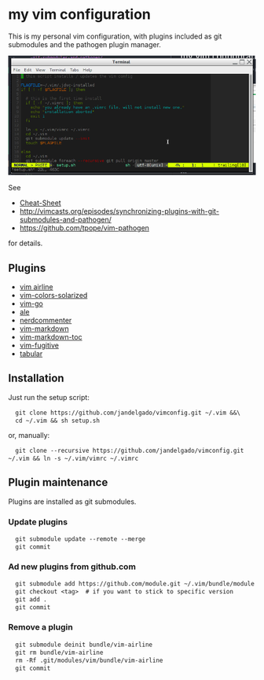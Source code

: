 # my vim configuration

This is my personal vim configuration, with plugins included as git submodules and
the pathogen plugin manager.

![screenshot](screenshot.png)

See

* [Cheat-Sheet](CheatSheet.md)
* http://vimcasts.org/episodes/synchronizing-plugins-with-git-submodules-and-pathogen/
* https://github.com/tpope/vim-pathogen

for details.

## Plugins

* [vim airline](https://github.com/vim-airline/vim-airline)
* [vim-colors-solarized](https://github.com/altercation/vim-colors-solarized.git)
* [vim-go](https://github.com/fatih/vim-go)
* [ale](https://github.com/w0rp/ale)
* [nerdcommenter](https://github.com/scrooloose/nerdcommenter)
* [vim-markdown](https://github.com/plasticboy/vim-markdown)
* [vim-markdown-toc](https://github.com/mzlogin/vim-markdown-toc)
* [vim-fugitive](https://github.com/tpope/vim-fugitive)
* [tabular](https://github.com/godlygeek/tabular)

## Installation

Just run the setup script:
```
  git clone https://github.com/jandelgado/vimconfig.git ~/.vim &&\
  cd ~/.vim && sh setup.sh
```

or, manually:
```
  git clone --recursive https://github.com/jandelgado/vimconfig.git ~/.vim && ln -s ~/.vim/vimrc ~/.vimrc
```

## Plugin maintenance

Plugins are installed as git submodules.

### Update plugins

```
  git submodule update --remote --merge
  git commit 
```

### Ad new plugins from github.com

```
  git submodule add https://github.com/module.git ~/.vim/bundle/module
  git checkout <tag>  # if you want to stick to specific version
  git add .
  git commit
```

### Remove a plugin

```
  git submodule deinit bundle/vim-airline
  git rm bundle/vim-airline
  rm -Rf .git/modules/vim/bundle/vim-airline
  git commit
```

